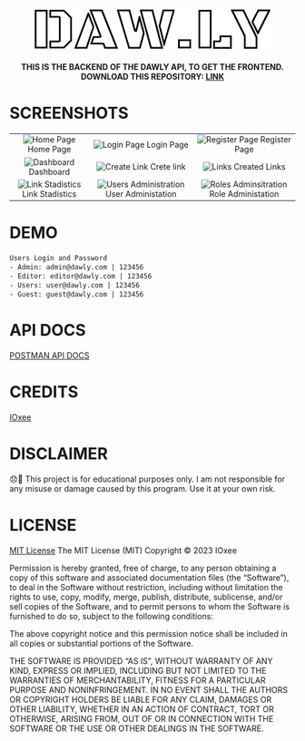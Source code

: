 <div align="center">  
    <img src="public/assets/img/logo.png" alt="DAWLY LOGO">
    <h4>THIS IS THE BACKEND OF THE DAWLY API, TO GET THE FRONTEND. </br> DOWNLOAD THIS REPOSITORY: <a href="https://github.com/IOxee/DAWLYConnection">LINK</a></h4>
</div>


# SCREENSHOTS
| | | |
|:-------------------------:|:-------------------------:|:-------------------------:|
|![Home Page](https://user-images.githubusercontent.com/48241519/232336152-31cdb2db-35f9-4c05-ac12-855a8bb7407b.png) Home Page|![Login Page](https://user-images.githubusercontent.com/48241519/232336360-f946fa80-3d66-4b56-a0ef-aa140259e571.png) Login Page|![Register Page](https://user-images.githubusercontent.com/48241519/232336402-5aad6dbd-89f9-4e75-9983-c7dfbee2b958.png) Register Page|
|![Dashboard](https://user-images.githubusercontent.com/48241519/232336492-1c16b9d0-dd5a-4adf-b5cf-bd10d742845c.png) Dashboard|![Create Link](https://user-images.githubusercontent.com/48241519/232336521-ea869d5e-5c7c-48d7-b4b7-3439ab031b3b.png) Crete link|![Links](https://user-images.githubusercontent.com/48241519/232336574-5c675480-7df5-41f6-9edd-5fcde98874d7.png) Created Links
|![Link Stadistics](https://user-images.githubusercontent.com/48241519/232336584-db9c7868-d3eb-49af-a362-dd8ddbac06b8.png) Link Stadistics|![Users Administration](https://user-images.githubusercontent.com/48241519/232336602-33f582bc-2189-41c2-b431-65d22352464a.png) User Administation|![Roles Adminsitration](https://user-images.githubusercontent.com/48241519/232336635-0a6523f7-bc44-4e19-a392-86c583f7e6d3.png) Role Administation|


# DEMO
    Users Login and Password
    - Admin: admin@dawly.com | 123456
    - Editor: editor@dawly.com | 123456
    - Users: user@dawly.com | 123456
    - Guest: guest@dawly.com | 123456


# API DOCS
[POSTMAN API DOCS](https://documenter.getpostman.com/view/24627546/2s93kz75yN#bb3f99d3-c770-4056-9e5b-d00b76bbbef6)


# CREDITS
[IOxee](https://github.com/IOxee)

# DISCLAIMER
😞🙏 This project is for educational purposes only. I am not responsible for any misuse or damage caused by this program. Use it at your own risk.

# LICENSE
[MIT License](https://mit-license.org/)
The MIT License (MIT)
Copyright © 2023 IOxee

Permission is hereby granted, free of charge, to any person obtaining a copy of this software and associated documentation files (the “Software”), to deal in the Software without restriction, including without limitation the rights to use, copy, modify, merge, publish, distribute, sublicense, and/or sell copies of the Software, and to permit persons to whom the Software is furnished to do so, subject to the following conditions:

The above copyright notice and this permission notice shall be included in all copies or substantial portions of the Software.

THE SOFTWARE IS PROVIDED “AS IS”, WITHOUT WARRANTY OF ANY KIND, EXPRESS OR IMPLIED, INCLUDING BUT NOT LIMITED TO THE WARRANTIES OF MERCHANTABILITY, FITNESS FOR A PARTICULAR PURPOSE AND NONINFRINGEMENT. IN NO EVENT SHALL THE AUTHORS OR COPYRIGHT HOLDERS BE LIABLE FOR ANY CLAIM, DAMAGES OR OTHER LIABILITY, WHETHER IN AN ACTION OF CONTRACT, TORT OR OTHERWISE, ARISING FROM, OUT OF OR IN CONNECTION WITH THE SOFTWARE OR THE USE OR OTHER DEALINGS IN THE SOFTWARE.
